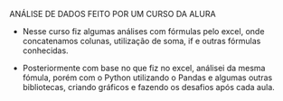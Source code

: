 ANÁLISE DE DADOS FEITO POR UM CURSO DA ALURA

-  Nesse curso fiz algumas análises com fórmulas pelo excel, onde concatenamos colunas,
utilização de soma, if e outras fórmulas conhecidas.

-  Posteriormente com base no que fiz no excel, análisei da mesma fómula, porém com o Python
utilizando o Pandas e algumas outras bibliotecas, criando gráficos e fazendo os desafios após cada aula.

  

